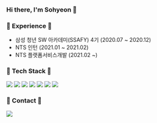 

### Hi there, I'm Sohyeon 👋
  
### 🌱 Experience 🌱
- 삼성 청년 SW 아카데미(SSAFY) 4기 (2020.07 ~ 2020.12)
- NTS 인턴 (2021.01 ~ 2021.02)
- NTS 플랫폼서비스개발 (2021.02 ~) 

  
### 💫 Tech Stack 💫
  <img src="https://img.shields.io/badge/Java-007396?style=flat-square&logo=Java&logoColor=white"/> <img src="https://img.shields.io/badge/Kotlin-7F52FF?style=flat-square&logo=Kotlin&logoColor=white"/> <img src="https://img.shields.io/badge/SpringBoot-6DB33F?style=flat-square&logo=SpringBoot&logoColor=white"/> <img src="https://img.shields.io/badge/MySQL-4479A1?style=flat-square&logo=MySQL&logoColor=white"/> <img src="https://img.shields.io/badge/Vue.js-4FC08D?style=flat-square&logo=Vue.js&logoColor=white"/> <img src="https://img.shields.io/badge/JavaScript-F7DF1E?style=flat-square&logo=JavaScript&logoColor=white"/> <img src="https://img.shields.io/badge/TypeScript-3178C6?style=flat-square&logo=TypeScript&logoColor=white"/>

### 🚀 Contact 🚀
<a href="mailto:kusohyeon@gmail.com"><img src="https://img.shields.io/badge/Gmail-EA4335?style=flat-square&logo=Gmail&logoColor=white"/></a>

<!--
**KuSohyeon/KuSoHyeon** is a ✨ _special_ ✨ repository because its `README.md` (this file) appears on your GitHub profile.

Here are some ideas to get you started:

- 🔭 I’m currently working on ...
- 🌱 I’m currently learning ...
- 👯 I’m looking to collaborate on ...
- 🤔 I’m looking for help with ...
- 💬 Ask me about ...
- 📫 How to reach me: ...
- 😄 Pronouns: ...
- ⚡ Fun fact: ...
-->
